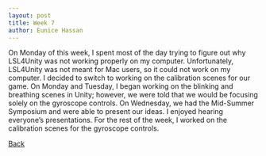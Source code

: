 ```yaml
---
layout: post
title: Week 7
author: Eunice Hassan
---
```


On Monday of this week, I spent most of the day trying to figure out why LSL4Unity was not working properly on my computer. Unfortunately, LSL4Unity was not meant for Mac users, so it could not work on my computer. I decided to switch to working on the calibration scenes for our game. On Monday and Tuesday, I began working on the blinking and breathing scenes in Unity; however, we were told that we would be focusing solely on the gyroscope controls. On Wednesday, we had the Mid-Summer Symposium and were able to present our ideas. I enjoyed hearing everyone’s presentations. For the rest of the week, I worked on the calibration scenes for the gyroscope controls.

[Back](./my-blog.html)

